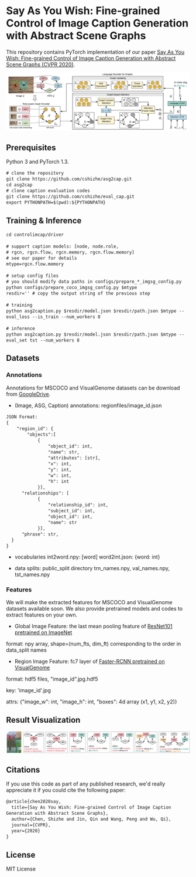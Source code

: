 # Say As You Wish: Fine-grained Control of Image Caption Generation with Abstract Scene Graphs

This repository contains PyTorch implementation of our paper [Say As You Wish: Fine-grained Control of Image Caption Generation with Abstract Scene Graphs (CVPR 2020)](https://arxiv.org/abs/2003.00387).

![Overview of ASG2Caption Model](figures/method_framework.png)

## Prerequisites
Python 3 and PyTorch 1.3.

```
# clone the repository
git clone https://github.com/cshizhe/asg2cap.git
cd asg2cap
# clone caption evaluation codes
git clone https://github.com/cshizhe/eval_cap.git
export PYTHONPATH=$(pwd):${PYTHONPATH}
```

## Training & Inference
```
cd controlimcap/driver

# support caption models: [node, node.role, 
# rgcn, rgcn.flow, rgcn.memory, rgcn.flow.memory]
# see our paper for details
mtype=rgcn.flow.memory 

# setup config files
# you should modify data paths in configs/prepare_*_imgsg_config.py
python configs/prepare_coco_imgsg_config.py $mtype
resdir='' # copy the output string of the previous step

# training
python asg2caption.py $resdir/model.json $resdir/path.json $mtype --eval_loss --is_train --num_workers 8

# inference
python asg2caption.py $resdir/model.json $resdir/path.json $mtype --eval_set tst --num_workers 8
```

## Datasets

### Annotations
Annotations for MSCOCO and VisualGenome datasets can be download from [GoogleDrive](https://drive.google.com/open?id=1hzVhsxGQfA1ZILJ0RVkhcG57LepkjQEm).

- (Image, ASG, Caption) annotations: regionfiles/image_id.json

```
JSON Format:
{
	"region_id": {
		"objects":[
			{
	     		"object_id": int, 
	     		"name": str, 
	     		"attributes": [str],
				"x": int,
				"y": int, 
				"w": int, 
				"h": int
			}],
  	  "relationships": [
			{
				"relationship_id": int,
				"subject_id": int,
				"object_id": int,
				"name": str
			}],
  	  "phrase": str,
  }
}
```

- vocabularies
int2word.npy: [word]
word2int.json: {word: int}

- data splits: public_split directory
trn_names.npy, val_names.npy, tst_names.npy

### Features
We will make the extracted features for MSCOCO and VisualGenome datasets available soon.
We also provide pretrained models and codes to extract features on your own.

- Global Image Feature: the last mean pooling feature of [ResNet101 pretrained on ImageNet](https://pytorch.org/docs/stable/torchvision/models.html)

format: npy array, shape=(num_fts, dim_ft)
corresponding to the order in data_split names

- Region Image Feature: fc7 layer of [Faster-RCNN pretrained on VisualGenome](https://github.com/cshizhe/maskrcnn_benchmark)

format: hdf5 files, "image_id".jpg.hdf5

  key: 'image_id'.jpg
  
  attrs: {"image_w": int, "image_h": int, "boxes": 4d array (x1, y1, x2, y2)}
  
  
## Result Visualization
  
![Examples](figures/user_intention_examples.png)
  
  
## Citations
If you use this code as part of any published research, we'd really appreciate it if you could cite the following paper:
```text
@article{chen2020say,
  title={Say As You Wish: Fine-grained Control of Image Caption Generation with Abstract Scene Graphs},
  author={Chen, Shizhe and Jin, Qin and Wang, Peng and Wu, Qi},
  journal={CVPR},
  year={2020}
}
```


## License

MIT License




